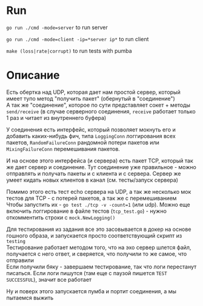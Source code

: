 # Run

`go run ./cmd -mode=server` to run server

`go run ./cmd -mode=client -ip=*server ip*` to run client

`make (loss|rate|corrupt)` to run tests with pumba

# Описание

Есть обертка над UDP, которая дает нам простой сервер, который имеет тупо метод "получить пакет" (обернутый в "соединение")  
А так же "соединение", которое по сути представляет сокет + методы `send/receive` (в случае серверного соединения, `receive` работает только 1 раз и читает из внутреннего буфера)

У соединения есть интерфейс, который позволяет мокнуть его и добавить каких-нибудь фич, типа `LoggingConn` логгирования всех пакетов, `RandomFailureConn` рандомной потери пакетов или `MixingFailureConn` перемешивания пакетов.

И на основе этого интерфейса (и сервера) есть пакет TCP, который так же дает сервер и соединение. Тут соединение уже правильное - можно отправлять и получать пакеты и с клиента и с сервера. Сервер же умеет кидать новых клиентов в канал (см. тесты/запуск сервера)

Помимо этого есть тест echo сервера на UDP, а так же несколько мок тестов для TCP - с потерей пакетов, а так же с перемешиванием  
Чтобы запустить их - `go test ./tcp -v -count=1` (или udp). Можно еще включить логгирование в файле тестов (`tcp_test.go`) - нужно откомментить строки с `mock.NewLogging()`

Для тестирования из задания все это засовывается в докер на основе гошного образа, и запускается просто соответствующий скрипт из `testing`  
Тестирование работает методом того, что на эхо сервер шлется файл, получается с него ответ, и сверяется, что получили то же самое, что отправили  
Если получили бяку - завершаем тестирование, так что логи перестанут писаться. Если логи пишутся (там еще с паузой пишется `TEST SUCCESSFUL`), значит все работает

Ну и поверх этого запускается пумба и портит соединения, а мы пытаемся выжить
